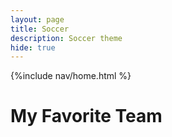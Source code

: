 ```yaml
---
layout: page
title: Soccer 
description: Soccer theme
hide: true
---
```



{%include nav/home.html %}


<h1>My Favorite Team<h1>




